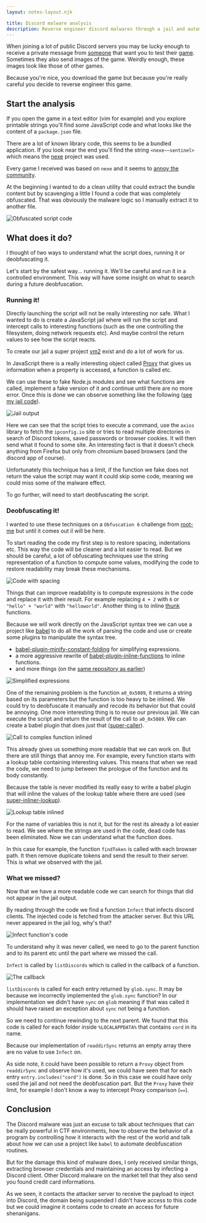 ```yaml
---
layout: notes-layout.njk

title: Discord malware analysis
description: Reverse engineer discord malwares through a jail and automate deobfuscation
---
```


When joining a lot of public Discord servers you may be lucky enough to receive
a private message from [someone](./images/00-for-school-project.png) that want
you to test their [game](./images/01-for-fun-project.png). Sometimes they also 
send images of the game. Weirdly enough, these images look like those of other 
games.

Because you're nice, you download the game but because you're really careful
you decide to reverse engineer this game.

## Start the analysis

If you open the game in a text editor (vim for example) and you explore 
printable strings you'll find some JavaScript code and what looks like the 
content of a `package.json` file.

There are a lot of known library code, this seems to be a bundled application.
If you look near the end you'll find the string `<nexe~~sentinel>` which means
the [nexe](https://github.com/nexe/nexe) project was used.

Every game I received was based on `nexe` and it seems to 
[annoy the community](https://github.com/nexe/nexe/issues/952#issuecomment-1013555472).

At the beginning I wanted to do a clean utility that could extract the bundle
content but by scavenging a little I found a code that was completely 
obfuscated. That was obviously the malware logic so I manually extract it to
another file.

![Obfuscated script code](./images/02-obfuscated-js.png)

## What does it do?

I thought of two ways to understand what the script does, running it or 
deobfuscating it.

Let's start by the safest way... running it. We'll be careful and run it in a
controlled environment. This way will have some insight on what to search during
a future deobfuscation.

### Running it!

Directly launching the script will not be really interesting nor safe. What I
wanted to do is create a JavaScript jail where will run the script and intercept
calls to interesting functions (such as the one controlling the filesystem, 
doing network requests etc). And maybe control the return values to see how the
script reacts.

To create our jail a super project [vm2](https://github.com/patriksimek/vm2) 
exist and do a lot of work for us.

In JavaScript there is a really interesting object called 
[Proxy](https://developer.mozilla.org/en-US/docs/Web/JavaScript/Reference/Global_Objects/Proxy)
that gives us information when a property is accessed, a function is called etc.

We can use these to fake Node.js modules and see what functions are called,
implement a fake version of it and continue until there are no more error. Once 
this is done we can observe something like the following 
([see my jail code](https://github.com/lightdiscord/vm2-jail-mocking/blob/main/src/vm.js)).

![Jail output](./images/03-running-jail.png)

Here we can see that the script tries to execute a command, use the `axios` 
library to fetch the `ipconfig.io` site or tries to read multiple directories in
search of Discord tokens, saved passwords or browser cookies. It will then send
what it found to some site. An interesting fact is that it doesn't check 
anything from Firefox but only from chromium based browsers (and the discord app
of course).

Unfortunately this technique has a limit, if the function we fake does not 
return the value the script may want it could skip some code, meaning we could
miss some of the malware effect.

To go further, will need to start deobfuscating the script.

### Deobfuscating it!

I wanted to use these techniques on a `Obfuscation 6` challenge from
[root-me](https://www.root-me.org) but until it comes out il will be here.

To start reading the code my first step is to restore spacing, indentations etc.
This way the code will be cleaner and a lot easier to read. But we should be
careful, a lot of obfuscating techniques use the string representation of a
function to compute some values, modifying the code to restore readability may
break these mechanisms.

![Code with spacing](./images/06-deobfuscated-zero.png)

Things that can improve readability is to compute expressions in the code and
replace it with their result. For example replacing `4 + 2` with `6` or 
`"hello" + "world"` with `"helloworld"`. Another thing is to inline
[thunk](https://en.wikipedia.org/wiki/Thunk) functions.

Because we will work directly on the JavaScript syntax tree we can use a project
like [babel](https://babeljs.io/) to do all the work of parsing the code and use
or create some plugins to manipulate the syntax tree.

* [babel-plugin-minify-constant-folding](https://babeljs.io/docs/en/babel-plugin-minify-constant-folding)
  for simplifying expressions.
* a more aggressive rewrite of 
  [babel-plugin-inline-functions](https://github.com/chocolateboy/babel-plugin-inline-functions) to
  inline functions.
* and more things (on the [same repository as earlier](https://github.com/lightdiscord/vm2-jail-mocking/tree/main/src/babel-plugin))

![Simplified expressions](./images/04-deobfuscated-begin.png)

One of the remaining problem is the function `a0_0x5089`, it returns a string
based on its parameters but the function is too heavy to be inlined. We could
try to deobfuscate it manually and recode its behavior but that could be 
annoying. One more interesting thing is to reuse our previous jail. We can 
execute the script and return the result of the call to `a0_0x5089`.
We can create a babel plugin that does just that 
([super-caller](https://github.com/lightdiscord/vm2-jail-mocking/blob/main/src/babel-plugin/super-caller.js)).

![Call to complex function inlined](./images/05-deobfuscated-middle.png)

This already gives us something more readable that we can work on. But there are
still things that annoy me. For example, every function starts with a lookup 
table containing interesting values. This means that when we read the code, we
need to jump between the prologue of the function and its body constantly.

Because the table is never modified its really easy to write a babel plugin that
will inline the values of the lookup table where there are used (see 
[super-inliner-lookup](https://github.com/lightdiscord/vm2-jail-mocking/blob/main/src/babel-plugin/super-inliner-lookup.js)).

![Lookup table inlined](./images/07-deobfuscated-good.png)

For the name of variables this is not it, but for the rest its already a lot
easier to read. We see where the strings are used in the code, dead code has been
eliminated. Now we can understand what the function does.

In this case for example, the function `findToken` is called with each browser 
path. It then remove duplicate tokens and send the result to their server.
This is what we observed with the jail.

### What we missed?

Now that we have a more readable code we can search for things that did not 
appear in the jail output.

By reading through the code we find a function `Infect` that infects discord 
clients. The injected code is fetched from the attacker server. But this URL
never appeared in the jail log, why's that?

![Infect function's code](./images/08-infect-function.png)

To understand why it was never called, we need to go to the parent function and
to its parent etc until the part where we missed the call.

`Infect` is called by `listDiscords` which is called in the callback of a 
function.

![The callback](./images/09-glob-sync.png)

`listDiscords` is called for each entry returned by `glob.sync`. It may be 
because we incorrectly implemented the `glob.sync` function? In our 
implementation we didn't have `sync` on `glob` meaning if that was called it
should have raised an exception about `sync` not being a function.

So we need to continue rewinding to the next parent. We found that this code is
called for each folder inside `%LOCALAPPDATA%` that contains `cord` in its name.

Because our implementation of `readdirSync` returns an empty array there are no
value to use `Infect` on.

As side note, it could have been possible to return a `Proxy` object from 
`readdirSync` and observe how it's used, we could have seen that for each entry
`entry.includes("cord")` is done. So in this case we could have only used the 
jail and not need the deobfuscation part. But the `Proxy` have their limit, for
example I don't know a way to intercept Proxy comparison (`==`).

## Conclusion

The Discord malware was just an excuse to talk about techniques that can be 
really powerful in CTF environments, how to observe the behavior of a program by
controlling how it interacts with the rest of the world and talk about how we 
can use a project like `babel` to automate deobfuscation routines.

But for the damage this kind of malware does, I only received similar things,
extracting browser credentials and maintaining an access by infecting a Discord
client. Other Discord malware on the market tell that they also send you found
credit card informations.

As we seen, it contacts the attacker server to receive the payload to inject 
into Discord, the domain being suspended I didn't have access to this code but
we could imagine it contains code to create an access for future shenanigans.
